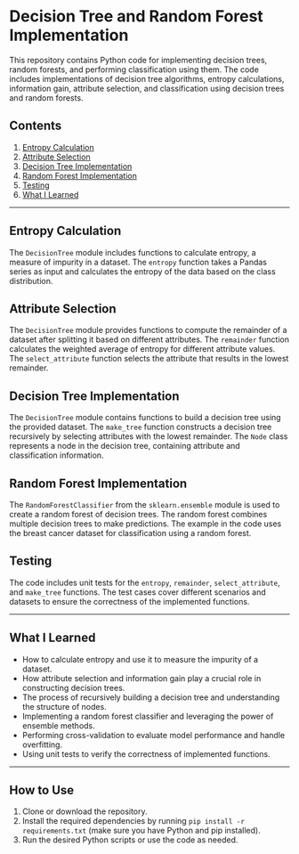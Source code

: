 # Decision Tree and Random Forest Implementation

This repository contains Python code for implementing decision trees, random forests, and performing classification using them. The code includes implementations of decision tree algorithms, entropy calculations, information gain, attribute selection, and classification using decision trees and random forests.

## Contents

1. [Entropy Calculation](#entropy-calculation)
2. [Attribute Selection](#attribute-selection)
3. [Decision Tree Implementation](#decision-tree-implementation)
4. [Random Forest Implementation](#random-forest-implementation)
5. [Testing](#testing)
6. [What I Learned](#what-i-learned)

---

## Entropy Calculation

The `DecisionTree` module includes functions to calculate entropy, a measure of impurity in a dataset. The `entropy` function takes a Pandas series as input and calculates the entropy of the data based on the class distribution.

## Attribute Selection

The `DecisionTree` module provides functions to compute the remainder of a dataset after splitting it based on different attributes. The `remainder` function calculates the weighted average of entropy for different attribute values. The `select_attribute` function selects the attribute that results in the lowest remainder.

## Decision Tree Implementation

The `DecisionTree` module contains functions to build a decision tree using the provided dataset. The `make_tree` function constructs a decision tree recursively by selecting attributes with the lowest remainder. The `Node` class represents a node in the decision tree, containing attribute and classification information.

## Random Forest Implementation

The `RandomForestClassifier` from the `sklearn.ensemble` module is used to create a random forest of decision trees. The random forest combines multiple decision trees to make predictions. The example in the code uses the breast cancer dataset for classification using a random forest.

## Testing

The code includes unit tests for the `entropy`, `remainder`, `select_attribute`, and `make_tree` functions. The test cases cover different scenarios and datasets to ensure the correctness of the implemented functions.

---

## What I Learned

- How to calculate entropy and use it to measure the impurity of a dataset.
- How attribute selection and information gain play a crucial role in constructing decision trees.
- The process of recursively building a decision tree and understanding the structure of nodes.
- Implementing a random forest classifier and leveraging the power of ensemble methods.
- Performing cross-validation to evaluate model performance and handle overfitting.
- Using unit tests to verify the correctness of implemented functions.

---

## How to Use

1. Clone or download the repository.
2. Install the required dependencies by running `pip install -r requirements.txt` (make sure you have Python and pip installed).
3. Run the desired Python scripts or use the code as needed.